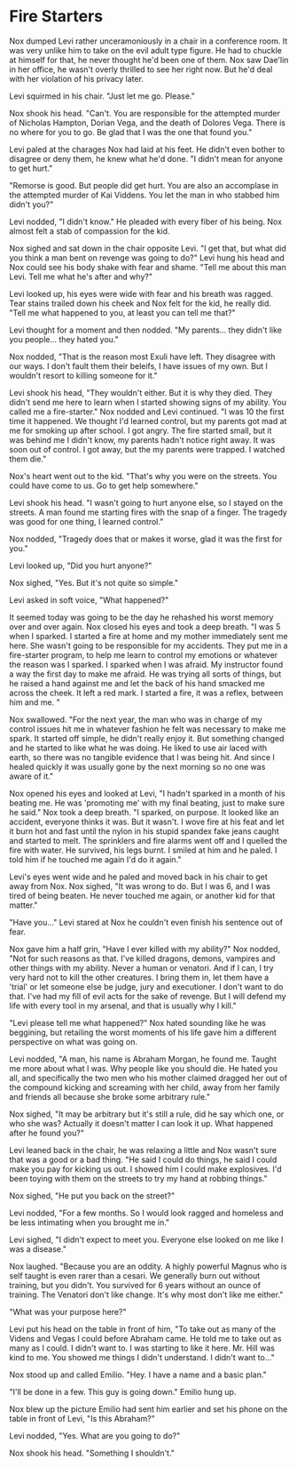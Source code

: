 # Fire Starters

Nox dumped Levi rather unceramoniously in a chair in a conference room.  It was very unlike him to take on the evil adult type figure.  He had to chuckle at himself for that, he never thought he'd been one of them.  Nox saw Dae'lin in her office, he wasn't overly thrilled to see her right now.  But he'd deal with her violation of his privacy later.

Levi squirmed in his chair.  "Just let me go.  Please."

Nox shook his head.  "Can't.  You are responsible for the attempted murder of Nicholas Hampton, Dorian Vega, and the death of Dolores Vega.  There is no where for you to go.  Be glad that I was the one that found you."

Levi paled at the charages Nox had laid at his feet.  He didn't even bother to disagree or deny them, he knew what he'd done.  "I didn't mean for anyone to get hurt."

"Remorse is good.  But people did get hurt.  You are also an accomplase in the attempted murder of Kai Viddens.  You let the man in who stabbed him didn't you?"

Levi nodded, "I didn't know."  He pleaded with every fiber of his being. Nox almost felt a stab of compassion for the kid.

Nox sighed and sat down in the chair opposite Levi.  "I get that, but what did you think a man bent on revenge was going to do?"  Levi hung his head and Nox could see his body shake with fear and shame.  "Tell me about this man Levi.  Tell me what he's after and why?"

Levi looked up, his eyes were wide with fear and his breath was ragged.  Tear stains trailed down his cheek and Nox felt for the kid, he really did.  "Tell me what happened to you, at least you can tell me that?"

Levi thought for a moment and then nodded.  "My parents... they didn't like you people... they hated you."

Nox nodded, "That is the reason most Exuli have left.  They disagree with our ways.  I don't fault them their beleifs, I have issues of my own.  But I wouldn't resort to killing someone for it."

Levi shook his head, "They wouldn't either.  But it is why they died.  They didn't send me here to learn when I started showing signs of my ability.  You called me a fire-starter."  Nox nodded and Levi continued.  "I was 10 the first time it happened.  We thought I'd learned control, but my parents got mad at me for smoking up after school.  I got angry.  The fire started small, but it was behind me I didn't know, my parents hadn't notice right away.  It was soon out of control.  I got away, but the my parents were trapped.  I watched them die."

Nox's heart went out to the kid.  "That's why you were on the streets.  You could have come to us.  Go to get help somewhere."

Levi shook his head.  "I wasn't going to hurt anyone else, so I stayed on the streets.  A man found me starting fires with the snap of a finger.  The tragedy was good for one thing, I learned control."

Nox nodded, "Tragedy does that or makes it worse, glad it was the first for you."

Levi looked up, "Did you hurt anyone?"

Nox sighed, "Yes.  But it's not quite so simple."

Levi asked in soft voice, "What happened?"

It seemed today was going to be the day he rehashed his worst memory over and over again.  Nox closed his eyes and took a deep breath.  "I was 5 when I sparked.  I started a fire at home and my mother immediately sent me here.  She wasn't going to be responsible for my accidents.  They put me in a fire-starter program, to help me learn to control my emotions or whatever the reason was I sparked.  I sparked when I was afraid.  My instructor found a way the first day to make me afraid.  He was trying all sorts of things, but he raised a hand against me and let the back of his hand smacked me across the cheek.  It left a red mark.  I started a fire, it was a reflex, between him and me.  "

Nox swallowed.  "For the next year, the man who was in charge of my control issues hit me in whatever fashion he felt was necessary to make me spark.  It started off simple, he didn't really enjoy it.  But something changed and he started to like what he was doing.  He liked to use air laced with earth, so there was no tangible evidence that I was being hit.  And since I healed quickly it was usually gone by the next morning so no one was aware of it."

Nox opened his eyes and looked at Levi, "I hadn't sparked in a month of his beating me.  He was 'promoting me' with my final beating, just to make sure he said."  Nox took a deep breath.  "I sparked, on purpose.  It looked like an accident, everyone thinks it was.  But it wasn't.  I wove fire at his feat and let it burn hot and fast until the nylon in his stupid spandex fake jeans caught and started to melt.  The sprinklers and fire alarms went off and I quelled the fire with water.  He survived, his legs burnt.  I smiled at him and he paled.  I told him if he touched me again I'd do it again."

Levi's eyes went wide and he paled and moved back in his chair to get away from Nox.  Nox sighed, "It was wrong to do.  But I was 6, and I was tired of being beaten.  He never touched me again, or another kid for that matter."

"Have you..."  Levi stared at Nox he couldn't even finish his sentence out of fear.

Nox gave him a half grin, "Have I ever killed with my ability?"  Nox nodded, "Not for such reasons as that.  I've killed dragons, demons, vampires and other things with my ability.  Never a human or venatori.  And if I can, I try very hard not to kill the other creatures.  I bring them in, let them have a 'trial' or let someone else be judge, jury and executioner.  I don't want to do that.  I've had my fill of evil acts for the sake of revenge.  But I will defend my life with every tool in my arsenal, and that is usually why I kill."

"Levi please tell me what happened?"  Nox hated sounding like he was beggining, but retailing the worst moments of his life gave him a different perspective on what was going on.

Levi nodded, "A man, his name is Abraham Morgan, he found me.  Taught me more about what I was.  Why people like you should die.  He hated you all, and specifically the two men who his mother claimed dragged her out of the compound kicking and screaming with her child, away from her family and friends all because she broke some arbitrary rule."

Nox sighed, "It may be arbitrary but it's still a rule, did he say which one, or who she was?  Actually it doesn't matter I can look it up.  What happened after he found you?"

Levi leaned back in the chair, he was relaxing a little and Nox wasn't sure that was a good or a bad thing.  "He said I could do things, he said I could make you pay for kicking us out.  I showed him I could make explosives.  I'd been toying with them on the streets to try my hand at robbing things."

Nox sighed, "He put you back on the street?"

Levi nodded, "For a few months.  So I would look ragged and homeless and be less intimating when you brought me in."

Levi sighed, "I didn't expect to meet you.  Everyone else looked on me like I was a disease."

Nox laughed.  "Because you are an oddity.  A highly powerful Magnus who is self taught is even rarer than a cesari.  We generally burn out without training, but you didn't.  You survived for 6 years without an ounce of training.  The Venatori don't like change.  It's why most don't like me either."

"What was your purpose here?"

Levi put his head on the table in front of him, "To take out as many of the Videns and Vegas I could before Abraham came. He told me to take out as many as I could. I didn't want to.  I was starting to like it here.  Mr. Hill was kind to me.  You showed me things I didn't understand.  I didn't want to..."

Nox stood up and called Emilio.  "Hey.  I have a name and a basic plan."

"I'll be done in a few.  This guy is going down."  Emilio hung up.

Nox blew up the picture Emilio had sent him earlier and set his phone on the table in front of Levi, "Is this Abraham?"

Levi nodded, "Yes.  What are you going to do?"

Nox shook his head.  "Something I shouldn't."
